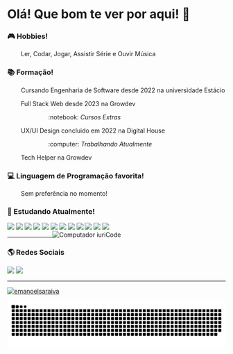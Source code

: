 # Olá! Que bom te ver por aqui! 👋


### :video_game: Hobbies! 

<p> &nbsp;&nbsp;&nbsp;&nbsp;&nbsp;&nbsp;&nbsp; Ler, Codar, Jogar, Assistir Série e Ouvir Música </p>

### :books: Formação!

<p> &nbsp;&nbsp;&nbsp;&nbsp;&nbsp;&nbsp;&nbsp; Cursando Engenharia de Software desde 2022 na universidade Estácio</p>
<p> &nbsp;&nbsp;&nbsp;&nbsp;&nbsp;&nbsp;&nbsp; Full Stack Web desde 2023 na Growdev </p>
<p> &nbsp;&nbsp;&nbsp;&nbsp;&nbsp;&nbsp;&nbsp; &nbsp;&nbsp;&nbsp;&nbsp;&nbsp;&nbsp;&nbsp; &nbsp;&nbsp;&nbsp;&nbsp;&nbsp;&nbsp;&nbsp; :notebook: <em> Cursos Extras </em></p>
<p> &nbsp;&nbsp;&nbsp;&nbsp;&nbsp;&nbsp;&nbsp; UX/UI Design concluido em 2022 na Digital House</p>

<p> &nbsp;&nbsp;&nbsp;&nbsp;&nbsp;&nbsp;&nbsp; &nbsp;&nbsp;&nbsp;&nbsp;&nbsp;&nbsp;&nbsp; &nbsp;&nbsp;&nbsp;&nbsp;&nbsp;&nbsp;&nbsp; :computer: <em> Trabalhando Atualmente </em></p>
<p> &nbsp;&nbsp;&nbsp;&nbsp;&nbsp;&nbsp;&nbsp; Tech Helper na Growdev </p>

### :computer: Linguagem de Programação favorita!
<p> &nbsp;&nbsp;&nbsp;&nbsp;&nbsp;&nbsp;&nbsp; Sem preferência no momento!</p>

### :thinking: Estudando Atualmente!

<div> 
 <img src="https://cdn.jsdelivr.net/gh/devicons/devicon/icons/nodejs/nodejs-original.svg" width="40" heigth="40" />
 <img src="https://cdn.jsdelivr.net/gh/devicons/devicon/icons/javascript/javascript-original.svg" width="40" heigth="40" />
 <img src="https://cdn.jsdelivr.net/gh/devicons/devicon/icons/typescript/typescript-original.svg" width="40" heigth="40"/>
 <img src="https://cdn.jsdelivr.net/gh/devicons/devicon/icons/html5/html5-original.svg" width="40" heigth="40" />
 <img src="https://cdn.jsdelivr.net/gh/devicons/devicon/icons/css3/css3-original.svg" width="40" heigth="40" />
 <img src="https://cdn.jsdelivr.net/gh/devicons/devicon/icons/bootstrap/bootstrap-original.svg" width="40" heigth="40" />
 <img src="https://cdn.jsdelivr.net/gh/devicons/devicon/icons/react/react-original.svg" width="40" heigth="40" />
 <img src="https://cdn.jsdelivr.net/gh/devicons/devicon/icons/figma/figma-original.svg" width="40" heigth="40" />
 <img src="https://cdn.jsdelivr.net/gh/devicons/devicon@latest/icons/nextjs/nextjs-original.svg" width="40" heigth="40"/>
 <img src="https://cdn.jsdelivr.net/gh/devicons/devicon@latest/icons/prisma/prisma-original.svg" width="40" heigth="40"/>
 <img src="https://cdn.jsdelivr.net/gh/devicons/devicon@latest/icons/nestjs/nestjs-original.svg" width="40" heigth="40"/>
 <img src="https://cdn.jsdelivr.net/gh/devicons/devicon@latest/icons/tailwindcss/tailwindcss-original.svg" width="40" heigth="40"/>
          
          
          

</div>

<img src="https://raw.githubusercontent.com/MicaelliMedeiros/micaellimedeiros/master/image/computer-illustration.png" min-width="400px" max-width="400px" width="400px" align="right" alt="Computador iuriCode">

<hr>

### :earth_americas: Redes Sociais

<p align="left">
  <a href="https://mailto:emanoelsaraivas@gmail.com" alt="Gmail" target="_blank">
  <img src="https://img.shields.io/badge/-Gmail-FF0000?style=flat-square&labelColor=FF0000&logo=gmail&logoColor=white&link=LINK-DO-SEU-EMAIL" /></a>

  <a href="https://www.linkedin.com/in/emanoel-saraiva/" alt="Linkedin" target="_blank">
  <img src="https://img.shields.io/badge/-Linkedin-0e76a8?style=flat-square&logo=Linkedin&logoColor=white&link=LINK-DO-SEU-LINKEDIN" /></a>
</p> 
                                                                                                                                    
<hr>

[![emanoelsaraiva](https://github-readme-stats.vercel.app/api/top-langs/?username=iuricode&hide=html&layout=compact&theme=highcontrast)](https://github.com/iuricode/)

<picture>
  <source
    media="(prefers-color-scheme: dark)"
    srcset="
      https://raw.githubusercontent.com/platane/snk/output/github-contribution-grid-snake-dark.svg
    "
  />
  <source
    media="(prefers-color-scheme: light)"
    srcset="
      https://raw.githubusercontent.com/platane/snk/output/github-contribution-grid-snake.svg
    "
  />
  <img
    alt="github contribution grid snake animation"
    src="https://raw.githubusercontent.com/platane/snk/output/github-contribution-grid-snake.svg"
  />
</picture>
